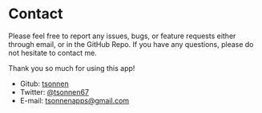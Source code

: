# Contact
Please feel free to report any issues, bugs, or feature requests either through email, or in the GitHub Repo. If you have any questions, please do not hesitate to contact me.

Thank you so much for using this app!

* Gitub: [tsonnen](url:https://github.com/tsonnen)
* Twitter: [@tsonnen67](url:https://twitter.com/tsonnen67)
* E-mail: [tsonnenapps@gmail.com](url:mailto:tsonnenapps@gmail.com)